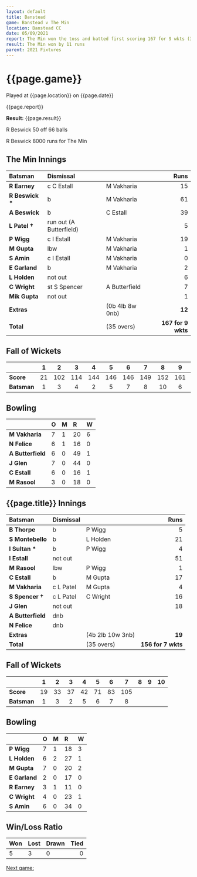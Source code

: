 ```yaml
---
layout: default
title: Banstead
game: Banstead v The Min
location: Banstead CC
date: 05/09/2021
report: The Min won the toss and batted first scoring 167 for 9 wkts (35 overs). Banstead replied with 156 for 7 wkts in 35 overs
result: The Min won by 11 runs
parent: 2021 Fixtures
---
```


# {{page.game}}

Played at {{page.location}} on {{page.date}}

{{page.report}}

**Result:** {{page.result}}

R Beswick 50 off 66 balls

R Beswick 8000 runs for The Min

## The Min Innings

| Batsman | Dismissal | | Runs |
|:---|:---|---|---:|
| **R Earney** | c C Estall | M Vakharia | 15 | 
| **R Beswick &#42;** | b | M Vakharia | 61 | 
| **A Beswick** | b | C Estall | 39 | 
| **L Patel &#8224;** | run out (A Butterfield) |  | 5 | 
| **P Wigg** | c I Estall | M Vakharia | 19 | 
| **M Gupta** | lbw | M Vakharia | 1 |
| **S Amin** | c I Estall | M Vakharia | 0 | 
| **E Garland** | b | M Vakharia | 2 | 
| **L Holden** | not out |  | 6 |
| **C Wright** | st S Spencer | A Butterfield | 7 | 
| **Mik Gupta** | not out |  | 1 |  
| **Extras** | | (0b 4lb 8w 0nb) | **12** | 
| **Total** | | (35 overs) | **167 for 9 wkts** | 

## Fall of Wickets

| | 1 | 2 | 3 | 4 | 5 | 6 | 7 | 8 | 9 | 10 |
|---|:---:|:---:|:---:|:---:|:---:|:---:|:---:|:---:|:---:|:---:|
| **Score** | 21 | 102 | 114 | 144 | 146 | 146 | 149 | 152 | 161 |  |
| **Batsman** | 1 | 3 | 4 | 2 | 5 | 7 | 8 | 10 | 6 |  | 

## Bowling

| | O | M | R | W |
|---|:---|:---|:---|:---|
| **M Vakharia** | 7 | 1 | 20 | 6 | 
| **N Felice** | 6 | 1 | 16 | 0 | 
| **A Butterfield** | 6 | 0 | 49 | 1 | 
| **J Glen** | 7 | 0 | 44 | 0 | 
| **C Estall** | 6 | 0 | 16 | 1 |
| **M Rasool** | 3 | 0 | 18 | 0 |

## {{page.title}} Innings

| Batsman | Dismissal | | Runs |
|:---|:---|---|---:|
| **B Thorpe** | b | P Wigg | 5 | 
| **S Montebello** | b | L Holden | 21 | 
| **I Sultan &#42;** | b | P Wigg | 4 | 
| **I Estall** | not out |  | 51 | 
| **M Rasool** | lbw | P Wigg | 1 | 
| **C Estall** | b  | M Gupta | 17 | 
| **M Vakharia** | c L Patel | M Gupta | 4 | 
| **S Spencer &#8224;** | c L Patel | C Wright | 16 | 
| **J Glen** | not out |  | 18 | 
| **A Butterfield** | dnb |  |  |
| **N Felice** | dnb |  |  |
| **Extras** | | (4b 2lb 10w 3nb) | **19** | 
| **Total** | | (35 overs) | **156 for 7 wkts** | 

## Fall of Wickets

| | 1 | 2 | 3 | 4 | 5 | 6 | 7 | 8 | 9 | 10 |
|---|:---:|:---:|:---:|:---:|:---:|:---:|:---:|:---:|:---:|:---:|
| **Score** | 19 | 33 | 37 | 42 | 71 | 83 | 105 |  |  |  |
| **Batsman** | 1 | 3 | 2 | 5 | 6 | 7 | 8 |  |  |  |

## Bowling

| | O | M | R | W |
|---|:---|:---|:---|:---|
| **P Wigg** | 7 | 1 | 18 | 3 | 
| **L Holden** | 6 | 2 | 27 | 1 | 
| **M Gupta** | 7 | 0 | 20 | 2 |
| **E Garland** | 2 | 0 | 17 | 0 | 
| **R Earney** | 3 | 1 | 11 | 0 | 
| **C Wright** | 4 | 0 | 23 | 1 |
| **S Amin** | 6 | 0 | 34 | 0 | 

## Win/Loss Ratio

| Won | Lost | Drawn | Tied |
|:---|:---|:---|---:|
| 5 | 3 | 0 | 0 |

[Next game:]({{page.next}})